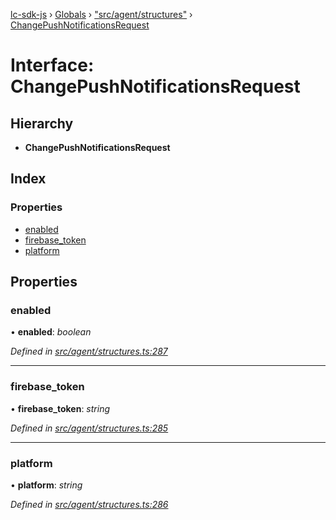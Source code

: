 [lc-sdk-js](../README.md) › [Globals](../globals.md) › ["src/agent/structures"](../modules/_src_agent_structures_.md) › [ChangePushNotificationsRequest](_src_agent_structures_.changepushnotificationsrequest.md)

# Interface: ChangePushNotificationsRequest

## Hierarchy

* **ChangePushNotificationsRequest**

## Index

### Properties

* [enabled](_src_agent_structures_.changepushnotificationsrequest.md#enabled)
* [firebase_token](_src_agent_structures_.changepushnotificationsrequest.md#firebase_token)
* [platform](_src_agent_structures_.changepushnotificationsrequest.md#platform)

## Properties

###  enabled

• **enabled**: *boolean*

*Defined in [src/agent/structures.ts:287](https://github.com/livechat/lc-sdk-js/blob/38eeefe/src/agent/structures.ts#L287)*

___

###  firebase_token

• **firebase_token**: *string*

*Defined in [src/agent/structures.ts:285](https://github.com/livechat/lc-sdk-js/blob/38eeefe/src/agent/structures.ts#L285)*

___

###  platform

• **platform**: *string*

*Defined in [src/agent/structures.ts:286](https://github.com/livechat/lc-sdk-js/blob/38eeefe/src/agent/structures.ts#L286)*
